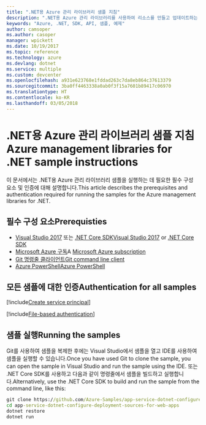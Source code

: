 ```yaml
---
title: ".NET용 Azure 관리 라이브러리 샘플 지침"
description: ".NET용 Azure 관리 라이브러리를 사용하여 리소스를 만들고 업데이트하는 샘플 코드를 가져옵니다."
keywords: "Azure, .NET, SDK, API, 샘플, 예제"
author: camsoper
ms.author: casoper
manager: wpickett
ms.date: 10/19/2017
ms.topic: reference
ms.technology: azure
ms.devlang: dotnet
ms.service: multiple
ms.custom: devcenter
ms.openlocfilehash: a931e623768e1fddad263c7da8eb864c37613379
ms.sourcegitcommit: 3ba0ff4463338a0ab0f3f15a7601b89417c06970
ms.translationtype: HT
ms.contentlocale: ko-KR
ms.lasthandoff: 03/05/2018
---
```

# <a name="azure-management-libraries-for-net-sample-instructions"></a><span data-ttu-id="94e6b-104">.NET용 Azure 관리 라이브러리 샘플 지침</span><span class="sxs-lookup"><span data-stu-id="94e6b-104">Azure management libraries for .NET sample instructions</span></span>

<span data-ttu-id="94e6b-105">이 문서에서는 .NET용 Azure 관리 라이브러리 샘플을 실행하는 데 필요한 필수 구성 요소 및 인증에 대해 설명합니다.</span><span class="sxs-lookup"><span data-stu-id="94e6b-105">This article describes the prerequisites and authentication required for running the samples for the Azure management libraries for .NET.</span></span>

## <a name="prerequisties"></a><span data-ttu-id="94e6b-106">필수 구성 요소</span><span class="sxs-lookup"><span data-stu-id="94e6b-106">Prerequisties</span></span> 

* <span data-ttu-id="94e6b-107">[Visual Studio 2017](https://www.visualstudio.com/vs/) 또는 [.NET Core SDK](https://www.microsoft.com/net/download/core)</span><span class="sxs-lookup"><span data-stu-id="94e6b-107">[Visual Studio 2017](https://www.visualstudio.com/vs/) or [.NET Core SDK](https://www.microsoft.com/net/download/core)</span></span>
* <span data-ttu-id="94e6b-108">[Microsoft Azure 구독](https://azure.microsoft.com/free/)</span><span class="sxs-lookup"><span data-stu-id="94e6b-108">A [Microsoft Azure subscription](https://azure.microsoft.com/free/)</span></span>
* [<span data-ttu-id="94e6b-109">Git 명령줄 클라이언트</span><span class="sxs-lookup"><span data-stu-id="94e6b-109">Git command line client</span></span>](https://git-scm.com/)
* [<span data-ttu-id="94e6b-110">Azure PowerShell</span><span class="sxs-lookup"><span data-stu-id="94e6b-110">Azure PowerShell</span></span>](/powershell/azure/install-azurerm-ps)

## <a name="authentication-for-all-samples"></a><span data-ttu-id="94e6b-111">모든 샘플에 대한 인증</span><span class="sxs-lookup"><span data-stu-id="94e6b-111">Authentication for all samples</span></span>

[!include[Create service principal](includes/create-sp.md)]

[!include[File-based authentication](includes/file-based-auth.md)]

## <a name="running-the-samples"></a><span data-ttu-id="94e6b-112">샘플 실행</span><span class="sxs-lookup"><span data-stu-id="94e6b-112">Running the samples</span></span>

<span data-ttu-id="94e6b-113">Git를 사용하여 샘플을 복제한 후에는 Visual Studio에서 샘플을 열고 IDE를 사용하여 샘플을 실행할 수 있습니다.</span><span class="sxs-lookup"><span data-stu-id="94e6b-113">Once you have used Git to clone the sample, you can open the sample in Visual Studio and run the sample using the IDE.</span></span>  <span data-ttu-id="94e6b-114">또는 .NET Core SDK를 사용하고 다음과 같이 명령줄에서 샘플을 빌드하고 실행합니다.</span><span class="sxs-lookup"><span data-stu-id="94e6b-114">Alternatively, use the .NET Core SDK to build and run the sample from the command line, like this:</span></span>

```cmd
git clone https://github.com/Azure-Samples/app-service-dotnet-configure-deployment-sources-for-web-apps.git
cd app-service-dotnet-configure-deployment-sources-for-web-apps
dotnet restore
dotnet run
```